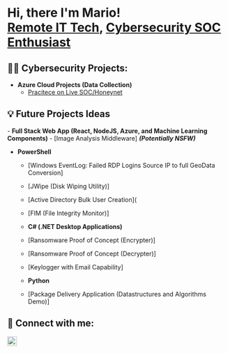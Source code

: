 <h1>Hi, there I'm Mario! <br/><a href="https://github.com/marioA15s">Remote IT Tech</a>, <a href="https://www.linkedin.com/in/mario-arredondo-1b58561b7/">Cybersecurity SOC Enthusiast </a>

<h2>👨‍💻 Cybersecurity Projects:</h2>

- <b>Azure Cloud Projects (Data Collection)</b>
  - [Pracitece on Live SOC/Honeynet](https://github.com/marioA15s/Net-SOC)

<h2>💡 Future Projects Ideas </h2>
- <b>Full Stack Web App (React, NodeJS, Azure, and Machine Learning Components)</b>
  - [Image Analysis Middleware] <b><i>(Potentially NSFW)</b></i>
  
- <b>PowerShell</b>
  - [Windows EventLog: Failed RDP Logins Source IP to full GeoData Conversion]
  - [JWipe (Disk Wiping Utility)]
  - [Active Directory Bulk User Creation](
  - [FIM (File Integrity Monitor)]

  - <b>C# (.NET Desktop Applications)</b>
  - [Ransomware Proof of Concept (Encrypter)]
  - [Ransomware Proof of Concept (Decrypter)]
  - [Keylogger with Email Capability]

  - <b>Python</b>
  - [Package Delivery Application (Datastructures and Algorithms Demo)]


<h2> 🤳 Connect with me:</h2>

[<img align="left" alt="Josh | LinkedIn" width="22px" src="https://cdn.jsdelivr.net/npm/simple-icons@v3/icons/linkedin.svg" />][linkedin]


[linkedin]: https://www.linkedin.com/in/mario-arredondo-1b58561b7/

<!--
**joshmadakor1/joshmadakor1** is a ✨ _special_ ✨ repository because its `README.md` (this file) appears on your GitHub profile.

Here are some ideas to get you started:

- 🔭 I’m currently working on ...
- 🌱 I’m currently learning ...
- 👯 I’m looking to collaborate on ...
- 🤔 I’m looking for help with ...
- 💬 Ask me about ...
- 📫 How to reach me: ...
- 😄 Pronouns: ...
- ⚡ Fun fact: ...
-->
